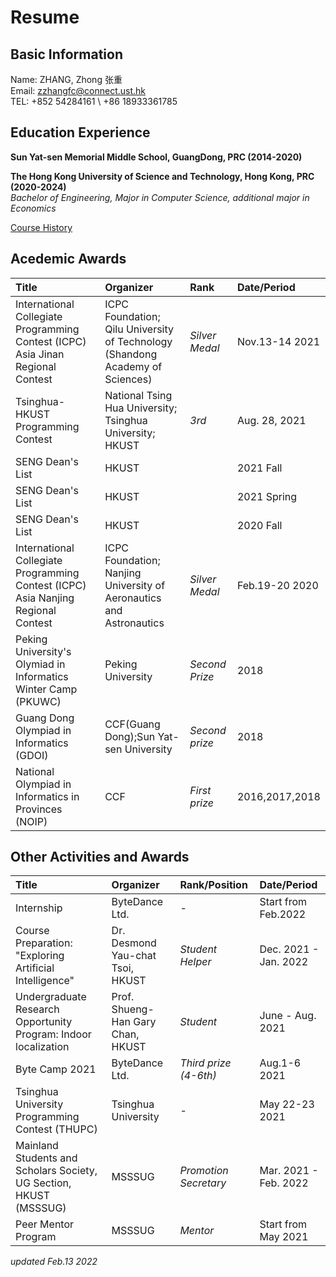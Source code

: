 Resume
===

## Basic Information

Name: ZHANG, Zhong 张重  
Email: zzhangfc@connect.ust.hk  
TEL: +852 54284161 \ +86 18933361785
<!-- SID: 20760761   -->

## Education Experience

**Sun Yat-sen Memorial Middle School, GuangDong, PRC (2014-2020)**

**The Hong Kong University of Science and Technology, Hong Kong, PRC (2020-2024)**  
*Bachelor of Engineering, Major in Computer Science, additional major in Economics*

[Course History](./CourseHistory.md)

## Acedemic Awards

|Title|Organizer|Rank|Date/Period|
|:---|:---|:---|:---|
|International Collegiate Programming Contest (ICPC) Asia Jinan Regional Contest|ICPC Foundation; Qilu University of Technology (Shandong Academy of Sciences) |*Silver Medal*|Nov.13-14 2021|
|Tsinghua-HKUST Programming Contest| National Tsing Hua University; Tsinghua University; HKUST|*3rd*|Aug. 28, 2021|
|SENG Dean's List|HKUST||2021 Fall|
|SENG Dean's List|HKUST||2021 Spring|
|SENG Dean's List|HKUST||2020 Fall|
|International Collegiate Programming Contest (ICPC) Asia Nanjing Regional Contest|ICPC Foundation; Nanjing University of Aeronautics and Astronautics|*Silver Medal*|Feb.19-20 2020|
|Peking University's Olymiad in Informatics Winter Camp (PKUWC)|Peking University|*Second Prize*|2018|
|Guang Dong Olympiad in Informatics (GDOI)|CCF(Guang Dong);Sun Yat-sen University|*Second prize*|2018|
|National Olympiad in Informatics in Provinces (NOIP)|CCF|*First prize*|2016,2017,2018|

## Other Activities and Awards

|Title|Organizer|Rank/Position|Date/Period|
|:---|:---|:---|:---|
|Internship|ByteDance Ltd.|-|Start from Feb.2022|
|Course Preparation: "Exploring Artificial Intelligence"|Dr. Desmond Yau-chat Tsoi, HKUST|*Student Helper*|Dec. 2021 - Jan. 2022|
|Undergraduate Research Opportunity Program: Indoor localization|Prof. Shueng-Han Gary Chan, HKUST|*Student*|June - Aug. 2021|
|Byte Camp 2021|ByteDance Ltd.|*Third prize (4-6th)* |Aug.1-6 2021|
|Tsinghua University Programming Contest (THUPC)|Tsinghua University|-|May 22-23 2021|
|Mainland Students and Scholars Society, UG Section, HKUST (MSSSUG)|MSSSUG|*Promotion Secretary*|Mar. 2021 - Feb. 2022|
|Peer Mentor Program|MSSSUG|*Mentor*|Start from May 2021|

*updated Feb.13 2022*